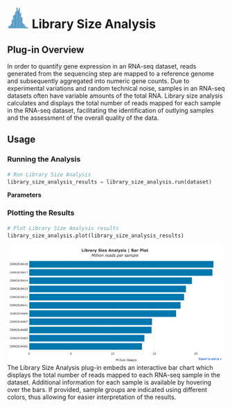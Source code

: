 <img src="img/library_size_analysis-icon.png" width="50px"> Library Size Analysis
================

Plug-in Overview
----------------
In order to quantify gene expression in an RNA-seq dataset, reads generated from the sequencing step are mapped to a reference genome and subsequently aggregated into numeric gene counts. Due to experimental variations and random technical noise, samples in an RNA-seq datasets often have variable amounts of the total RNA. Library size analysis calculates and displays the total number of reads mapped for each sample in the RNA-seq dataset, facilitating the identification of outlying samples and the assessment of the overall quality of the data.

Usage
----------------
### Running the Analysis
```python
# Run Library Size Analysis
library_size_analysis_results = library_size_analysis.run(dataset)
```

**Parameters**


### Plotting the Results
```python
# Plot Library Size Analysis results
library_size_analysis.plot(library_size_analysis_results)
```
<img src="img/library_size_analysis-example.png"> 
The Library Size Analysis plug-in embeds an interactive bar chart which displays the total number of reads mapped to each RNA-seq sample in the dataset. Additional information for each sample is available by hovering over the bars. If provided, sample groups are indicated using different colors, thus allowing for easier interpretation of the results.